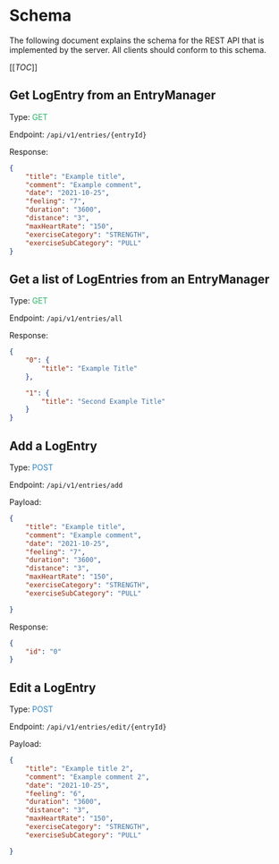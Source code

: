 # Schema

The following document explains the schema for the REST API that is implemented by the server. All clients should conform to this schema.

[[_TOC_]]

## Get LogEntry from an EntryManager

Type: <span style="color:#28b463">GET</span>

Endpoint: `/api/v1/entries/{entryId}`

Response: 

```json
{
    "title": "Example title",
    "comment": "Example comment",
    "date": "2021-10-25",
    "feeling": "7",
    "duration": "3600",
    "distance": "3",
    "maxHeartRate": "150",
    "exerciseCategory": "STRENGTH",
    "exerciseSubCategory": "PULL"
}
```

## Get a list of LogEntries from an EntryManager

Type: <span style="color:#28b463">GET</span>

Endpoint: `/api/v1/entries/all`

Response:

```json
{
    "0": {
        "title": "Example Title"
    },

    "1": {
        "title": "Second Example Title"
    }
}
```

## Add a LogEntry

Type: <span style="color:#2e86c1">POST</span>

Endpoint: `/api/v1/entries/add`

Payload:

```json
{
    "title": "Example title",
    "comment": "Example comment",
    "date": "2021-10-25",
    "feeling": "7",
    "duration": "3600",
    "distance": "3",
    "maxHeartRate": "150",
    "exerciseCategory": "STRENGTH",
    "exerciseSubCategory": "PULL"

}
```

Response:

```json
{
    "id": "0"
}
```

## Edit a LogEntry

Type: <span style="color:#2e86c1">POST</span>

Endpoint: `/api/v1/entries/edit/{entryId}`

Payload:

```json
{
    "title": "Example title 2",
    "comment": "Example comment 2",
    "date": "2021-10-25",
    "feeling": "6",
    "duration": "3600",
    "distance": "3",
    "maxHeartRate": "150",
    "exerciseCategory": "STRENGTH",
    "exerciseSubCategory": "PULL"

}
```



